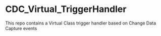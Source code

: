 # CDC_Virtual_TriggerHandler
This repo contains a Virtual Class trigger handler based on Change Data Capture events
